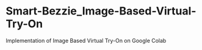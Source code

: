 # Smart-Bezzie_Image-Based-Virtual-Try-On
Implementation of Image Based Virtual Try-On on Google Colab
